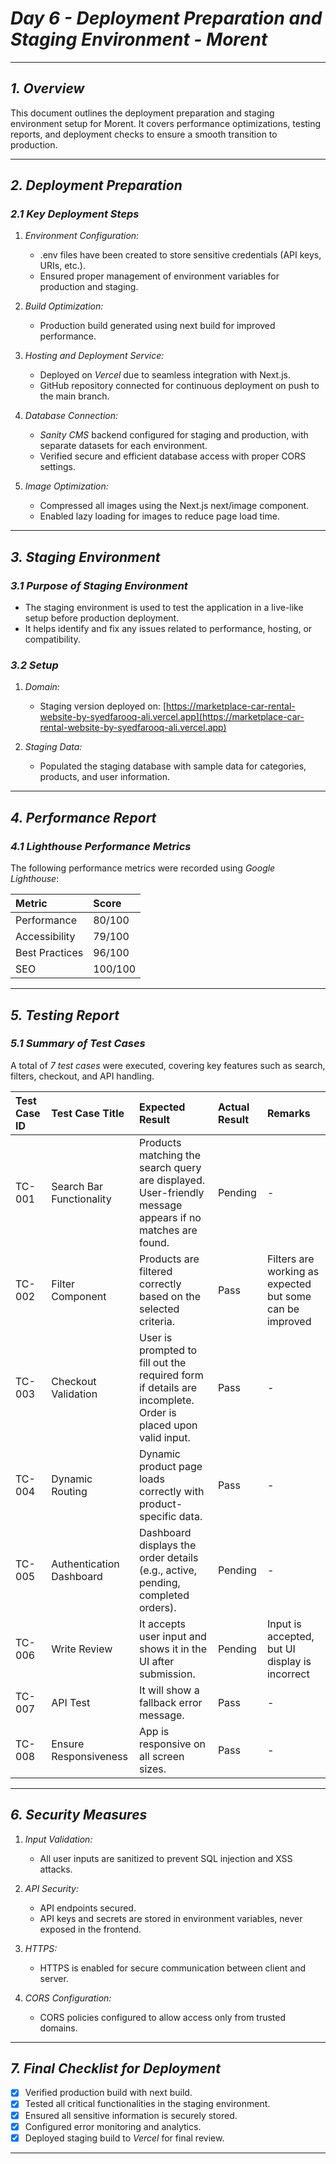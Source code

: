 # *Day 6 \- Deployment Preparation and Staging Environment \- Morent*

---

## *1\. Overview*

This document outlines the deployment preparation and staging environment setup for Morent. It covers performance optimizations, testing reports, and deployment checks to ensure a smooth transition to production.

---

## *2\. Deployment Preparation*

### *2.1 Key Deployment Steps*

1. *Environment Configuration:*
   - .env files have been created to store sensitive credentials (API keys, URIs, etc.).
   - Ensured proper management of environment variables for production and staging.

2. *Build Optimization:*
   - Production build generated using next build for improved performance.

3. *Hosting and Deployment Service:*
   - Deployed on *Vercel* due to seamless integration with Next.js.
   - GitHub repository connected for continuous deployment on push to the main branch.

4. *Database Connection:*
   - *Sanity CMS* backend configured for staging and production, with separate datasets for each environment.
   - Verified secure and efficient database access with proper CORS settings.

5. *Image Optimization:*
   - Compressed all images using the Next.js next/image component.
   - Enabled lazy loading for images to reduce page load time.

---

## *3\. Staging Environment*

### *3.1 Purpose of Staging Environment*

- The staging environment is used to test the application in a live-like setup before production deployment.
- It helps identify and fix any issues related to performance, hosting, or compatibility.

### *3.2 Setup*

1. *Domain:*
   - Staging version deployed on: [https://marketplace-car-rental-website-by-syedfarooq-ali.vercel.app](https://marketplace-car-rental-website-by-syedfarooq-ali.vercel.app)

2. *Staging Data:*
   - Populated the staging database with sample data for categories, products, and user information.

---

## *4\. Performance Report*

### *4.1 Lighthouse Performance Metrics*

The following performance metrics were recorded using *Google Lighthouse*:

| Metric         | Score   |
| :------------- | :------ |
| Performance    | 80/100 |
| Accessibility  | 79/100  |
| Best Practices | 96/100 |
| SEO            | 100/100  |

---

## *5\. Testing Report*

### *5.1 Summary of Test Cases*

A total of *7 test cases* were executed, covering key features such as search, filters, checkout, and API handling.

| Test Case ID | Test Case Title          | Expected Result                                                                                             | Actual Result | Remarks                                                                |
| :----------- | :----------------------- | :---------------------------------------------------------------------------------------------------------- | :------------ | :--------------------------------------------------------------------- |
| TC-001       | Search Bar Functionality | Products matching the search query are displayed. User-friendly message appears if no matches are found.    | Pending       | \-                                                                     |
| TC-002       | Filter Component         | Products are filtered correctly based on the selected criteria.                                             | Pass          | Filters are working as expected but some can be improved               |
| TC-003       | Checkout Validation      | User is prompted to fill out the required form if details are incomplete. Order is placed upon valid input. | Pass          | \-                                                                     |
| TC-004       | Dynamic Routing          | Dynamic product page loads correctly with product-specific data.                                            | Pass          | \-                                                                     |
| TC-005       | Authentication Dashboard | Dashboard displays the order details (e.g., active, pending, completed orders).                             | Pending       | \-                                                                     |
| TC-006       | Write Review             | It accepts user input and shows it in the UI after submission.                                               | Pending       | Input is accepted, but UI display is incorrect                        |
| TC-007       | API Test                 | It will show a fallback error message.                                                                       | Pass          | \-                                                                     |
| TC-008       | Ensure Responsiveness    | App is responsive on all screen sizes.                                                                      | Pass          | \-                                                                     |

---

## *6\. Security Measures*

1. *Input Validation:*
   - All user inputs are sanitized to prevent SQL injection and XSS attacks.

2. *API Security:*
   - API endpoints secured.
   - API keys and secrets are stored in environment variables, never exposed in the frontend.

3. *HTTPS:*
   - HTTPS is enabled for secure communication between client and server.

4. *CORS Configuration:*
   - CORS policies configured to allow access only from trusted domains.

---

## *7\. Final Checklist for Deployment*

- [x] Verified production build with next build.
- [x] Tested all critical functionalities in the staging environment.
- [x] Ensured all sensitive information is securely stored.
- [x] Configured error monitoring and analytics.
- [x] Deployed staging build to *Vercel* for final review.

---